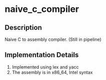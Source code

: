# naive_c_compiler

## Description
Naive C to assembly compiler. (Still in pipeline)

## Implementation Details
1. Implemented using lex and yacc
2. The assembly is in x86_64, Intel syntax
